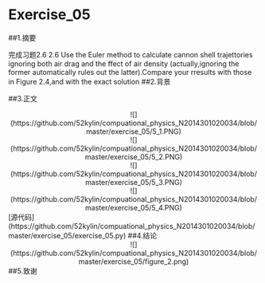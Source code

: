 # Exercise_05

##1.摘要

完成习题2.6
2.6 Use the Euler method to calculate cannon shell trajettories ignoring both air drag and the ffect of air density (actually,ignoring the former automatically rules out the latter).Compare your rresults with those in Figure 2.4,and with the exact solution
##2.背景

##3.正文
   <div
align=center>
![](https://github.com/52kylin/compuational_physics_N2014301020034/blob/master/exercise_05/5_1.PNG)
</div>
   <div align=center>
![](https://github.com/52kylin/compuational_physics_N2014301020034/blob/master/exercise_05/5_2.PNG)
</div>
   <div align=center>
![](https://github.com/52kylin/compuational_physics_N2014301020034/blob/master/exercise_05/5_3.PNG)
</div>
   <div align=center>
![](https://github.com/52kylin/compuational_physics_N2014301020034/blob/master/exercise_05/5_4.PNG)
</div>
[源代码](https://github.com/52kylin/compuational_physics_N2014301020034/blob/master/exercise_05/exercise_05.py)
##4.结论
   <div align=center>
![](https://github.com/52kylin/compuational_physics_N2014301020034/blob/master/exercise_05/figure_2.png)
</div>
##5.致谢

